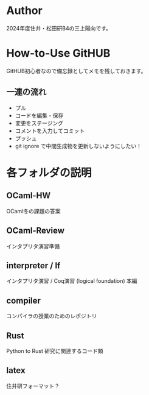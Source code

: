 # Author
2024年度住井・松田研B4の三上陽向です。

# How-to-Use GitHUB
GitHUB初心者なので備忘録としてメモを残しておきます。

## 一連の流れ
* プル
* コードを編集・保存
* 変更をステージング
* コメントを入力してコミット
* プッシュ
* git ignore で中間生成物を更新しないようにしたい！

# 各フォルダの説明
## OCaml-HW
OCaml冬の課題の答案

## OCaml-Review
インタプリタ演習準備

## interpreter / lf
インタプリタ演習 / Coq演習 (logical foundation) 本編

## compiler
コンパイラの授業のためのレポジトリ

## Rust
Python to Rust 研究に関連するコード類

## latex
住井研フォーマット？

